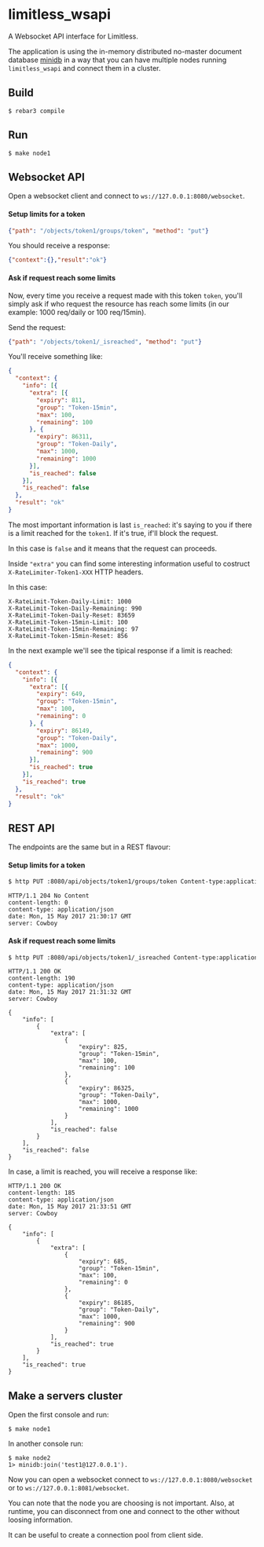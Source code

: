 limitless_wsapi
===============

A Websocket API interface for Limitless.

The application is using the in-memory distributed no-master document database
[minidb](https://github.com/hachreak/minidb) in a way that you can
have multiple nodes running `limitless_wsapi` and connect them in a cluster.

Build
-----

    $ rebar3 compile

Run
---

    $ make node1

Websocket API
-------------

Open a websocket client and connect to `ws://127.0.0.1:8080/websocket`.

#### Setup limits for a token

```json
{"path": "/objects/token1/groups/token", "method": "put"}
```

You should receive a response:

```json
{"context":{},"result":"ok"}
```

#### Ask if request reach some limits

Now, every time you receive a request made with this token `token`,
you'll simply ask if who request the resource has reach some limits
(in our example: 1000 req/daily or 100 req/15min).

Send the request:

```json
{"path": "/objects/token1/_isreached", "method": "put"}
```

You'll receive something like:

```json
{
  "context": {
    "info": [{
      "extra": [{
        "expiry": 811,
        "group": "Token-15min",
        "max": 100,
        "remaining": 100
      }, {
        "expiry": 86311,
        "group": "Token-Daily",
        "max": 1000,
        "remaining": 1000
      }],
      "is_reached": false
    }],
    "is_reached": false
  },
  "result": "ok"
}
```

The most important information is last `is_reached`: it's saying to you if
there is a limit reached for the `token1`.
If it's true, if'll block the request.

In this case is `false` and it means that the request can proceeds.

Inside `"extra"` you can find some interesting information useful to costruct
`X-RateLimiter-Token1-XXX` HTTP headers.

In this case:

```
X-RateLimit-Token-Daily-Limit: 1000
X-RateLimit-Token-Daily-Remaining: 990
X-RateLimit-Token-Daily-Reset: 83659
X-RateLimit-Token-15min-Limit: 100
X-RateLimit-Token-15min-Remaining: 97
X-RateLimit-Token-15min-Reset: 856
```

In the next example we'll see the tipical response if a limit is reached:

```json
{
  "context": {
    "info": [{
      "extra": [{
        "expiry": 649,
        "group": "Token-15min",
        "max": 100,
        "remaining": 0
      }, {
        "expiry": 86149,
        "group": "Token-Daily",
        "max": 1000,
        "remaining": 900
      }],
      "is_reached": true
    }],
    "is_reached": true
  },
  "result": "ok"
}
```

REST API
--------

The endpoints are the same but in a REST flavour:

#### Setup limits for a token

```bash
$ http PUT :8080/api/objects/token1/groups/token Content-type:application/json
```

```http
HTTP/1.1 204 No Content
content-length: 0
content-type: application/json
date: Mon, 15 May 2017 21:30:17 GMT
server: Cowboy
```

#### Ask if request reach some limits

```bash
$ http PUT :8080/api/objects/token1/_isreached Content-type:application/json
```

```http
HTTP/1.1 200 OK
content-length: 190
content-type: application/json
date: Mon, 15 May 2017 21:31:32 GMT
server: Cowboy

{
    "info": [
        {
            "extra": [
                {
                    "expiry": 825,
                    "group": "Token-15min",
                    "max": 100,
                    "remaining": 100
                },
                {
                    "expiry": 86325,
                    "group": "Token-Daily",
                    "max": 1000,
                    "remaining": 1000
                }
            ],
            "is_reached": false
        }
    ],
    "is_reached": false
}
```

In case, a limit is reached, you will receive a response like:

```http
HTTP/1.1 200 OK
content-length: 185
content-type: application/json
date: Mon, 15 May 2017 21:33:51 GMT
server: Cowboy

{
    "info": [
        {
            "extra": [
                {
                    "expiry": 685,
                    "group": "Token-15min",
                    "max": 100,
                    "remaining": 0
                },
                {
                    "expiry": 86185,
                    "group": "Token-Daily",
                    "max": 1000,
                    "remaining": 900
                }
            ],
            "is_reached": true
        }
    ],
    "is_reached": true
}
```

Make a servers cluster
---------------------

Open the first console and run:

    $ make node1

In another console run:

    $ make node2
    1> minidb:join('test1@127.0.0.1').

Now you can open a websocket connect to `ws://127.0.0.1:8080/websocket` or to
`ws://127.0.0.1:8081/websocket`.

You can note that the node you are choosing is not important.
Also, at runtime, you can disconnect from one and connect to the other without
loosing information.

It can be useful to create a connection pool from client side.
